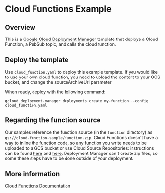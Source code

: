 # Cloud Functions Example

## Overview

This is a [Google Cloud Deployment
Manager](https://cloud.google.com/deployment-manager/overview) template that
deploys a Cloud Function, a PubSub topic, and calls the cloud function.

## Deploy the template

Use `cloud_function.yaml` to deploy this example template. If you would like to
use your own cloud function, you need to upload the content to your GCS bucket,
and change the sourceArchiveUrl parameter

When ready, deploy with the following command:

    gcloud deployment-manager deployments create my-function --config cloud_function.yaml

## Regarding the function source

Our samples reference the function source (in the `function` directory) as
`gs://cloud-function-sample/function.zip`. Cloud Functions doesn't have a
way to inline the function code, so any function you write needs to be uploaded
to a GCS bucket or use Cloud Source Repositories: instructions can be found
[here](https://cloud.google.com/functions/docs/deploying/filesystem) and
[here](https://cloud.google.com/functions/docs/deploying/repo). Deployment
Manager can't create zip files, so some these steps have to be done outside
of your deployment.

## More information

[Cloud Functions Documentation](https://cloud.google.com/functions/docs/)

